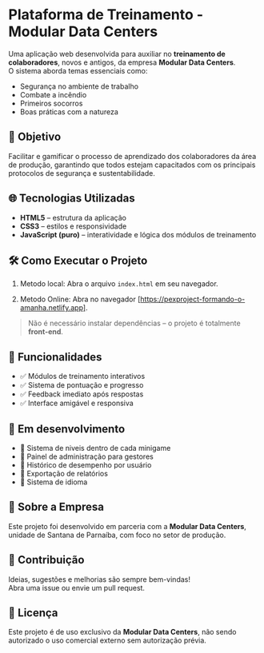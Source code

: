 # Plataforma de Treinamento - Modular Data Centers

Uma aplicação web desenvolvida para auxiliar no **treinamento de colaboradores**, novos e antigos, da empresa **Modular Data Centers**.  
O sistema aborda temas essenciais como:

- Segurança no ambiente de trabalho
- Combate a incêndio
- Primeiros socorros
- Boas práticas com a natureza

## 🎯 Objetivo

Facilitar e gamificar o processo de aprendizado dos colaboradores da área de produção, garantindo que todos estejam capacitados com os principais protocolos de segurança e sustentabilidade.

## 🌐 Tecnologias Utilizadas

- **HTML5** – estrutura da aplicação
- **CSS3** – estilos e responsividade
- **JavaScript (puro)** – interatividade e lógica dos módulos de treinamento

## 🛠️ Como Executar o Projeto

1. Metodo local: Abra o arquivo `index.html` em seu navegador.

2. Metodo Online: Abra no navegador [https://pexproject-formando-o-amanha.netlify.app].


> Não é necessário instalar dependências – o projeto é totalmente **front-end**.

## 🧠 Funcionalidades

- ✅ Módulos de treinamento interativos
- ✅ Sistema de pontuação e progresso
- ✅ Feedback imediato após respostas
- ✅ Interface amigável e responsiva

## 🚀 Em desenvolvimento

- 🔄 Sistema de niveis dentro de cada minigame
- 🔄 Painel de administração para gestores
- 🔄 Histórico de desempenho por usuário
- 🔄 Exportação de relatórios
- 🔄 Sistema de idioma

## 🏢 Sobre a Empresa

Este projeto foi desenvolvido em parceria com a **Modular Data Centers**, unidade de Santana de Parnaíba, com foco no setor de produção.

## 🤝 Contribuição

Ideias, sugestões e melhorias são sempre bem-vindas!  
Abra uma issue ou envie um pull request.

## 📄 Licença

Este projeto é de uso exclusivo da **Modular Data Centers**, não sendo autorizado o uso comercial externo sem autorização prévia.